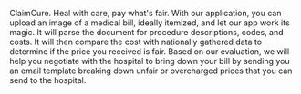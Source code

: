 ClaimCure. Heal with care, pay what's fair. With our application, you can upload an image of a medical bill, ideally itemized, and let our app work its magic. 
It will parse the document for procedure descriptions, codes, and costs. It will then compare the cost with nationally gathered data to determine if the price
you received is fair. Based on our evaluation, we will help you negotiate with the hospital to bring down your bill by sending you an email template breaking 
down unfair or overcharged prices that you can send to the hospital. 
